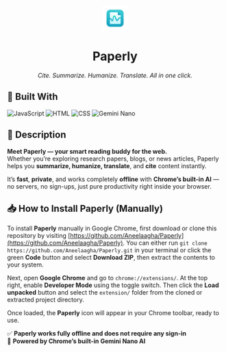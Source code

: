 <p align="center">
  <img src="assets/icon128.jpeg" alt="Paperly Logo" width="60"/>
</p>

<h1 align="center"><b>Paperly</b></h1>
<p align="center"><i>Cite. Summarize. Humanize. Translate. All in one click.</i></p>


## 🧰 Built With

![JavaScript](https://img.shields.io/badge/JavaScript-F7DF1E?logo=javascript&logoColor=black&style=for-the-badge)
![HTML](https://img.shields.io/badge/HTML5-E34F26?logo=html5&logoColor=white&style=for-the-badge)
![CSS](https://img.shields.io/badge/CSS3-1572B6?logo=css3&logoColor=white&style=for-the-badge)
![Gemini Nano](https://img.shields.io/badge/Gemini_Nano_AI-34A853?style=for-the-badge&logo=google)

## 🧠 Description

**Meet Paperly — your smart reading buddy for the web.**  
Whether you’re exploring research papers, blogs, or news articles, Paperly helps you **summarize, humanize, translate**, and **cite** content instantly.

It’s **fast**, **private**, and works completely **offline** with **Chrome’s built-in AI** — no servers, no sign-ups, just pure productivity right inside your browser.

## 📥 How to Install Paperly (Manually)

To install **Paperly** manually in Google Chrome, first download or clone this repository by visiting [https://github.com/Aneelaagha/Paperly](https://github.com/Aneelaagha/Paperly). You can either run `git clone https://github.com/Aneelaagha/Paperly.git` in your terminal or click the green **Code** button and select **Download ZIP**, then extract the contents to your system.

Next, open **Google Chrome** and go to `chrome://extensions/`. At the top right, enable **Developer Mode** using the toggle switch. Then click the **Load unpacked** button and select the `extension/` folder from the cloned or extracted project directory.

Once loaded, the **Paperly** icon will appear in your Chrome toolbar, ready to use.

✅ **Paperly works fully offline and does not require any sign-in**  
🧠 **Powered by Chrome’s built-in Gemini Nano AI**

